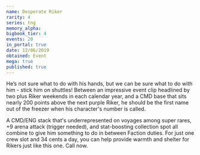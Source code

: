 ```yaml
---
name: Desperate Riker
rarity: 4
series: tng
memory_alpha:
bigbook_tier: 4
events: 20
in_portal: true
date: 12/06/2019
obtained: Event
mega: true
published: true
---
```


He’s not sure what to do with his hands, but we can be sure what to do with him - stick him on shuttles! Between an impressive event clip headlined by two plus Riker weekends in each calendar year, and a CMD base that sits nearly 200 points above the next purple Riker, he should be the first name out of the freezer when his character's number is called.

A CMD/ENG stack that's underrepresented on voyages among super rares, +9 arena attack (trigger needed), and stat-boosting collection spot all combine to give him something to do in between Faction duties. For just one crew slot and 34 cents a day, you can help provide warmth and shelter for Rikers just like this one. Call now.
